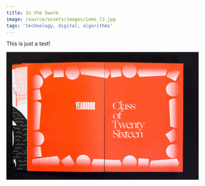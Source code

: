 ```yaml
---
title: In the Swarm
image: /source/assets/images/iems_l3.jpg
tags: 'technology, digital, algorithms'
---
```

This is just a test!

![Test](/source/assets/images/documentation2016.jpg)
